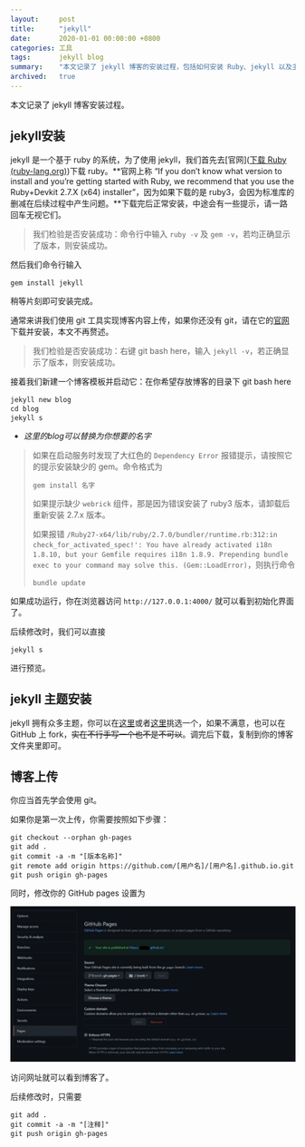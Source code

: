 ```yaml
---
layout:     post
title:      "jekyll"
date:       2020-01-01 00:00:00 +0800
categories: 工具
tags:       jekyll blog
summary:    "本文记录了 jekyll 博客的安装过程，包括如何安装 Ruby、jekyll 以及主题的选择和上传博客内容的方法。"
archived:   true
---
```


本文记录了 jekyll 博客安装过程。

## jekyll安装

jekyll 是一个基于 ruby 的系统，为了使用 jekyll，我们首先去[官网]([下载 Ruby (ruby-lang.org)](https://www.ruby-lang.org/zh_cn/downloads/))下载 ruby。**官网上称 “If you don’t know what version to install and you’re getting started with Ruby, we recommend that you use the Ruby+Devkit 2.7.X (x64) installer”，因为如果下载的是 ruby3，会因为标准库的删减在后续过程中产生问题。**下载完后正常安装，中途会有一些提示，请一路回车无视它们。

> 我们检验是否安装成功：命令行中输入 `ruby -v` 及 `gem -v`，若均正确显示了版本，则安装成功。

然后我们命令行输入

```shell
gem install jekyll
```

稍等片刻即可安装完成。

通常来讲我们使用 git 工具实现博客内容上传，如果你还没有 git，请在它的[官网](https://git-scm.com/downloads)下载并安装，本文不再赘述。

> 我们检验是否安装成功：右键 git bash here，输入 `jekyll -v`，若正确显示了版本，则安装成功。

接着我们新建一个博客模板并启动它：在你希望存放博客的目录下 git bash here

```shell
jekyll new blog
cd blog
jekyll s
```

* *这里的blog可以替换为你想要的名字*

> 如果在启动服务时发现了大红色的 `Dependency Error` 报错提示，请按照它的提示安装缺少的 gem。命令格式为
>
> ```shell
> gem install 名字
> ```
>
> 如果提示缺少 `webrick` 组件，那是因为错误安装了 ruby3 版本，请卸载后重新安装 2.7.x 版本。
>
> 如果报错 `/Ruby27-x64/lib/ruby/2.7.0/bundler/runtime.rb:312:in check_for_activated_spec!': You have already activated i18n 1.8.10, but your Gemfile requires i18n 1.8.9. Prepending bundle exec to your command may solve this. (Gem::LoadError)`，则执行命令
>
> ```shell
> bundle update
> ```

如果成功运行，你在浏览器访问 `http://127.0.0.1:4000/` 就可以看到初始化界面了。

后续修改时，我们可以直接

```shell
jekyll s
```

进行预览。

## jekyll 主题安装

jekyll 拥有众多主题，你可以在[这里](http://jekyllthemes.org/)或者[这里](https://jekyllthemes.dev/)挑选一个，如果不满意，也可以在 GitHub 上 fork，~~实在不行手写一个也不是不可以~~。调完后下载，复制到你的博客文件夹里即可。

## 博客上传

你应当首先学会使用 git。

如果你是第一次上传，你需要按照如下步骤：

```shell
git checkout --orphan gh-pages
git add .
git commit -a -m "[版本名称]"
git remote add origin https://github.com/[用户名]/[用户名].github.io.git
git push origin gh-pages
```

同时，修改你的 GitHub pages 设置为

<img src="/assets/post/images/jekyll1.webp" alt="jekyll1" />

访问网址就可以看到博客了。

后续修改时，只需要

```shell
git add .
git commit -a -m "[注释]"
git push origin gh-pages
```
